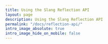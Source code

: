 ```yaml
---
title: Using the Slang Reflection API
layout: page
description: Using the Slang Reflection API
permalink: "/docs/reflection-api/"
intro_image_absolute: true
intro_image_hide_on_mobile: false
---
```


[//]: # (TODO: write documentation on reflection API here, and update link in docs/index.md)